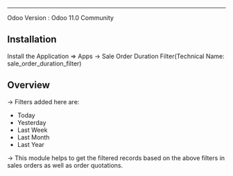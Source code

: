 
-------------------------------------

Odoo Version : Odoo 11.0 Community


Installation 
-------------------------------------
Install the Application => Apps -> Sale Order Duration Filter(Technical Name: sale_order_duration_filter)


Overview
-------------------------------------
-> Filters added here are:
* Today 
* Yesterday
* Last Week
* Last Month
* Last Year

-> This module helps to get the filtered records based on the above filters in sales orders as well as order quotations.
